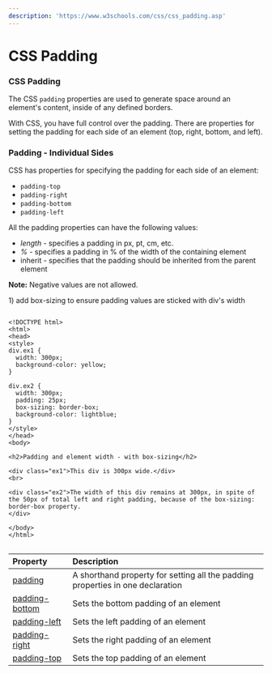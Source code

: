 ```yaml
---
description: 'https://www.w3schools.com/css/css_padding.asp'
---
```


# CSS Padding

### CSS Padding

The CSS `padding` properties are used to generate space around an element's content, inside of any defined borders.

With CSS, you have full control over the padding. There are properties for setting the padding for each side of an element \(top, right, bottom, and left\).

### Padding - Individual Sides

CSS has properties for specifying the padding for each side of an element:

* `padding-top`
* `padding-right`
* `padding-bottom`
* `padding-left`

All the padding properties can have the following values:

* _length_ - specifies a padding in px, pt, cm, etc.
* _%_ - specifies a padding in % of the width of the containing element
* inherit - specifies that the padding should be inherited from the parent element

**Note:** Negative values are not allowed.

1\) add box-sizing to ensure padding values are sticked with div's width

```markup

<!DOCTYPE html>
<html>
<head>
<style>
div.ex1 {
  width: 300px;
  background-color: yellow;
}

div.ex2 {
  width: 300px;
  padding: 25px;
  box-sizing: border-box;
  background-color: lightblue;
}
</style>
</head>
<body>

<h2>Padding and element width - with box-sizing</h2>

<div class="ex1">This div is 300px wide.</div>
<br>

<div class="ex2">The width of this div remains at 300px, in spite of the 50px of total left and right padding, because of the box-sizing: border-box property.
</div>

</body>
</html>


```



| Property | Description |
| :--- | :--- |
| [padding](https://www.w3schools.com/cssref/pr_padding.asp) | A shorthand property for setting all the padding properties in one declaration |
| [padding-bottom](https://www.w3schools.com/cssref/pr_padding-bottom.asp) | Sets the bottom padding of an element |
| [padding-left](https://www.w3schools.com/cssref/pr_padding-left.asp) | Sets the left padding of an element |
| [padding-right](https://www.w3schools.com/cssref/pr_padding-right.asp) | Sets the right padding of an element |
| [padding-top](https://www.w3schools.com/cssref/pr_padding-top.asp) | Sets the top padding of an element |

